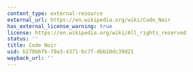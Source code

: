 ```yaml
---
content_type: external-resource
external_url: https://en.wikipedia.org/wiki/Code_Noir
has_external_license_warning: true
license: https://en.wikipedia.org/wiki/All_rights_reserved
status: ''
title: Code Noir
uid: b270bbfb-70a3-4371-bc7f-dbb10dc39d21
wayback_url: ''
---
```

